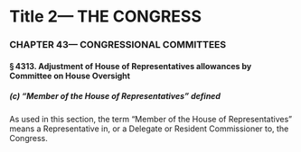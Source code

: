
# Title 2— THE CONGRESS
### CHAPTER 43— CONGRESSIONAL COMMITTEES
#### § 4313. Adjustment of House of Representatives allowances by Committee on House Oversight
##### (c) “Member of the House of Representatives” defined

As used in this section, the term “Member of the House of Representatives” means a Representative in, or a Delegate or Resident Commissioner to, the Congress.

